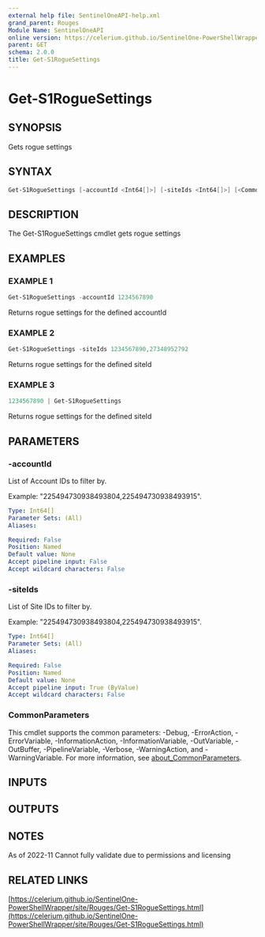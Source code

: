 ```yaml
---
external help file: SentinelOneAPI-help.xml
grand_parent: Rouges
Module Name: SentinelOneAPI
online version: https://celerium.github.io/SentinelOne-PowerShellWrapper/site/Rouges/Get-S1RogueSettings.html
parent: GET
schema: 2.0.0
title: Get-S1RogueSettings
---
```


# Get-S1RogueSettings

## SYNOPSIS
Gets rogue settings

## SYNTAX

```powershell
Get-S1RogueSettings [-accountId <Int64[]>] [-siteIds <Int64[]>] [<CommonParameters>]
```

## DESCRIPTION
The Get-S1RogueSettings cmdlet gets rogue settings

## EXAMPLES

### EXAMPLE 1
```powershell
Get-S1RogueSettings -accountId 1234567890
```

Returns rogue settings for the defined accountId

### EXAMPLE 2
```powershell
Get-S1RogueSettings -siteIds 1234567890,27348952792
```

Returns rogue settings for the defined siteId

### EXAMPLE 3
```powershell
1234567890 | Get-S1RogueSettings
```

Returns rogue settings for the defined siteId

## PARAMETERS

### -accountId
List of Account IDs to filter by.

Example: "225494730938493804,225494730938493915".

```yaml
Type: Int64[]
Parameter Sets: (All)
Aliases:

Required: False
Position: Named
Default value: None
Accept pipeline input: False
Accept wildcard characters: False
```

### -siteIds
List of Site IDs to filter by.

Example: "225494730938493804,225494730938493915".

```yaml
Type: Int64[]
Parameter Sets: (All)
Aliases:

Required: False
Position: Named
Default value: None
Accept pipeline input: True (ByValue)
Accept wildcard characters: False
```

### CommonParameters
This cmdlet supports the common parameters: -Debug, -ErrorAction, -ErrorVariable, -InformationAction, -InformationVariable, -OutVariable, -OutBuffer, -PipelineVariable, -Verbose, -WarningAction, and -WarningVariable. For more information, see [about_CommonParameters](http://go.microsoft.com/fwlink/?LinkID=113216).

## INPUTS

## OUTPUTS

## NOTES
As of 2022-11
    Cannot fully validate due to permissions and licensing

## RELATED LINKS

[https://celerium.github.io/SentinelOne-PowerShellWrapper/site/Rouges/Get-S1RogueSettings.html](https://celerium.github.io/SentinelOne-PowerShellWrapper/site/Rouges/Get-S1RogueSettings.html)

